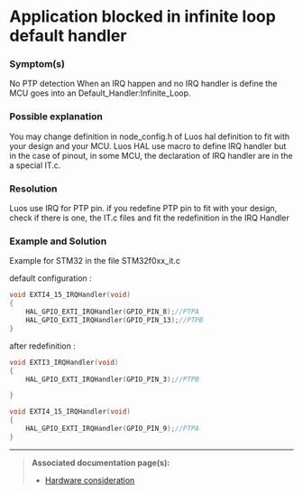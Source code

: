 # Application blocked in infinite loop default handler

### Symptom(s) 

No PTP detection
When an IRQ happen and no IRQ handler is define the MCU goes into an Default_Handler:Infinite_Loop.

### Possible explanation

You may change definition in node_config.h of Luos hal definition to fit with your design and your MCU. Luos HAL use macro to define IRQ handler but in the case of pinout, in some MCU, the declaration of IRQ handler are in the a special IT.c.

### Resolution

Luos use IRQ for PTP pin. if you redefine PTP pin to fit with your design, check if there is one, the IT.c files and fit the redefinition in the IRQ Handler

### Example and Solution

Example for STM32 in the file STM32f0xx_it.c

default configuration :
```C
void EXTI4_15_IRQHandler(void)
{
    HAL_GPIO_EXTI_IRQHandler(GPIO_PIN_8);//PTPA
    HAL_GPIO_EXTI_IRQHandler(GPIO_PIN_13);//PTPB
}
```
after redefinition :
```C
void EXTI3_IRQHandler(void)
{
    HAL_GPIO_EXTI_IRQHandler(GPIO_PIN_3);//PTPB

}

void EXTI4_15_IRQHandler(void)
{
    HAL_GPIO_EXTI_IRQHandler(GPIO_PIN_9);//PTPA
}
```
<hr>

> **Associated documentation page(s):** 
> - [Hardware consideration](../hardware-consideration/hardware-consideration.md)
